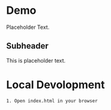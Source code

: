 # Demo

Placeholder Text.

## Subheader

This is placeholder text.

# Local Devolopment

    1. Open index.html in your browser
